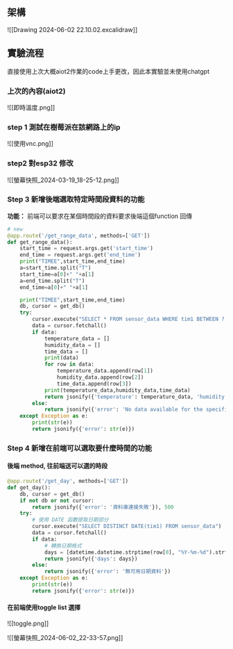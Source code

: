 ## 架構
![[Drawing 2024-06-02 22.10.02.excalidraw]]

## 實驗流程
直接使用上次大概aiot2作業的code上手更改，因此本實驗並未使用chatgpt
### 上次的內容(aiot2)
![[即時溫度.png]]
### step 1 測試在樹莓派在該網路上的ip
![[使用vnc.png]]

### step2 對esp32 修改
![[螢幕快照_2024-03-19_18-25-12.png]]

### Step 3 新增後端選取特定時間段資料的功能
**功能：** 前端可以要求在某個時間段的資料要求後端這個function 回傳
```python
# new 
@app.route('/get_range_data', methods=['GET'])
def get_range_data():
    start_time = request.args.get('start_time')
    end_time = request.args.get('end_time')
    print("TIMEE",start_time,end_time)
    a=start_time.split("T")
    start_time=a[0]+" "+a[1]
    a=end_time.split("T")
    end_time=a[0]+" "+a[1]

    print("TIMEE",start_time,end_time)
    db, cursor = get_db()
    try:
        cursor.execute("SELECT * FROM sensor_data WHERE tim1 BETWEEN ? AND ?", (start_time, end_time))
        data = cursor.fetchall()
        if data:
            temperature_data = []
            humidity_data = []
            time_data = []
            print(data)
            for row in data:
                temperature_data.append(row[1])
                humidity_data.append(row[2])
                time_data.append(row[3])
            print(temperature_data,humidity_data,time_data)
            return jsonify({'temperature': temperature_data, 'humidity': humidity_data, 'time': time_data})
        else:
            return jsonify({'error': 'No data available for the specified time range'})
    except Exception as e:
        print(str(e))
        return jsonify({'error': str(e)})
```

### Step 4 新增在前端可以選取要什麼時間的功能
#### 後端 method, 往前端送可以選的時段
```python
@app.route('/get_day', methods=['GET'])
def get_day():
    db, cursor = get_db()
    if not db or not cursor:
        return jsonify({'error': '資料庫連接失敗'}), 500
    try:
        # 使用 DATE 函數提取日期部分
        cursor.execute("SELECT DISTINCT DATE(tim1) FROM sensor_data")
        data = cursor.fetchall()
        if data:
            # 轉換日期格式
            days = [datetime.datetime.strptime(row[0], "%Y-%m-%d").strftime("%Y-%m-%d") for row in data]
            return jsonify({'days': days})
        else:
            return jsonify({'error': '無可用日期資料'})
    except Exception as e:
        print(str(e))
        return jsonify({'error': str(e)})
```

#### 在前端使用toggle list 選擇
![[toggle.png]]

![[螢幕快照_2024-06-02_22-33-57.png]]
